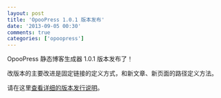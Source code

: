 ```yaml
---
layout: post
title: 'OpooPress 1.0.1 版本发布'
date: '2013-09-05 00:30'
comments: true
categories: ['opoopress']
---
```


OpooPress 静态博客生成器 1.0.1 版本发布了！

改版本的主要改进是固定链接的定义方式，和新文章、新页面的路径定义方法。

请在这里[查看详细的版本发行说明](/zh/docs/#release-notes-v1.0.1)。

